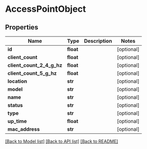 # AccessPointObject

## Properties
Name | Type | Description | Notes
------------ | ------------- | ------------- | -------------
**id** | **float** |  | [optional] 
**client_count** | **float** |  | [optional] 
**client_count_2_4_g_hz** | **float** |  | [optional] 
**client_count_5_g_hz** | **float** |  | [optional] 
**location** | **str** |  | [optional] 
**model** | **str** |  | [optional] 
**name** | **str** |  | [optional] 
**status** | **str** |  | [optional] 
**type** | **str** |  | [optional] 
**up_time** | **float** |  | [optional] 
**mac_address** | **str** |  | [optional] 

[[Back to Model list]](../README.md#documentation-for-models) [[Back to API list]](../README.md#documentation-for-api-endpoints) [[Back to README]](../README.md)


